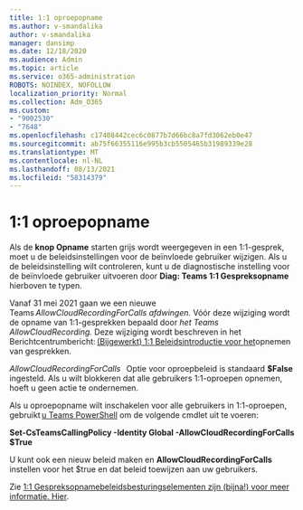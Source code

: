 ```yaml
---
title: 1:1 oproepopname
ms.author: v-smandalika
author: v-smandalika
manager: dansimp
ms.date: 12/18/2020
ms.audience: Admin
ms.topic: article
ms.service: o365-administration
ROBOTS: NOINDEX, NOFOLLOW
localization_priority: Normal
ms.collection: Adm_O365
ms.custom:
- "9002530"
- "7648"
ms.openlocfilehash: c17408442cec6c0877b7d66bc8a7fd3062eb0e47
ms.sourcegitcommit: ab75f66355116e995b3cb5505465b31989339e28
ms.translationtype: MT
ms.contentlocale: nl-NL
ms.lasthandoff: 08/13/2021
ms.locfileid: "58314379"
---
```

# <a name="11-call-recording"></a>1:1 oproepopname

Als de **knop Opname** starten grijs wordt weergegeven in een 1:1-gesprek, moet u de beleidsinstellingen voor de beïnvloede gebruiker wijzigen. Als u de beleidsinstelling wilt controleren, kunt u de diagnostische instelling voor de beïnvloede gebruiker uitvoeren door **Diag: Teams 1:1 Gespreksopname** hierboven te typen.     

Vanaf 31 mei 2021 gaan we een nieuwe Teams *AllowCloudRecordingForCalls afdwingen.* Vóór deze wijziging wordt de opname van 1:1-gesprekken bepaald door *het Teams AllowCloudRecording.* Deze wijziging wordt beschreven in het Berichtcentrumbericht: [(Bijgewerkt) 1:1 Beleidsintroductie voor het](https://portal.microsoft.com/Adminportal/Home?ref=MessageCenter/:/messages/MC238796)opnemen van gesprekken.  

*AllowCloudRecordingForCalls*   Optie voor oproepbeleid is standaard **$False** ingesteld. Als u wilt blokkeren dat alle gebruikers 1:1-oproepen opnemen, hoeft u geen actie te ondernemen.  

Als u oproepopname wilt inschakelen voor alle gebruikers in 1:1-oproepen, gebruikt [u Teams PowerShell](https://docs.microsoft.com/microsoftteams/teams-powershell-install) om de volgende cmdlet uit te voeren: 

**Set-CsTeamsCallingPolicy -Identity Global -AllowCloudRecordingForCalls $True** 

U kunt ook een nieuw beleid maken en **AllowCloudRecordingForCalls** instellen voor het $true en dat beleid toewijzen aan uw gebruikers.  

Zie [1:1 Gespreksopnamebeleidsbesturingselementen zijn (bijna!) voor meer informatie. Hier](https://techcommunity.microsoft.com/t5/microsoft-teams-support/1-1-call-recording-policy-controls-are-almost-here/ba-p/2217668).
